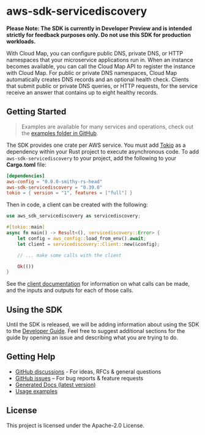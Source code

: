 # aws-sdk-servicediscovery

**Please Note: The SDK is currently in Developer Preview and is intended strictly for
feedback purposes only. Do not use this SDK for production workloads.**

With Cloud Map, you can configure public DNS, private DNS, or HTTP namespaces that your microservice applications run in. When an instance becomes available, you can call the Cloud Map API to register the instance with Cloud Map. For public or private DNS namespaces, Cloud Map automatically creates DNS records and an optional health check. Clients that submit public or private DNS queries, or HTTP requests, for the service receive an answer that contains up to eight healthy records.

## Getting Started

> Examples are available for many services and operations, check out the
> [examples folder in GitHub](https://github.com/awslabs/aws-sdk-rust/tree/main/examples).

The SDK provides one crate per AWS service. You must add [Tokio](https://crates.io/crates/tokio)
as a dependency within your Rust project to execute asynchronous code. To add `aws-sdk-servicediscovery` to
your project, add the following to your **Cargo.toml** file:

```toml
[dependencies]
aws-config = "0.0.0-smithy-rs-head"
aws-sdk-servicediscovery = "0.39.0"
tokio = { version = "1", features = ["full"] }
```

Then in code, a client can be created with the following:

```rust
use aws_sdk_servicediscovery as servicediscovery;

#[tokio::main]
async fn main() -> Result<(), servicediscovery::Error> {
    let config = aws_config::load_from_env().await;
    let client = servicediscovery::Client::new(&config);

    // ... make some calls with the client

    Ok(())
}
```

See the [client documentation](https://docs.rs/aws-sdk-servicediscovery/latest/aws_sdk_servicediscovery/client/struct.Client.html)
for information on what calls can be made, and the inputs and outputs for each of those calls.

## Using the SDK

Until the SDK is released, we will be adding information about using the SDK to the
[Developer Guide](https://docs.aws.amazon.com/sdk-for-rust/latest/dg/welcome.html). Feel free to suggest
additional sections for the guide by opening an issue and describing what you are trying to do.

## Getting Help

* [GitHub discussions](https://github.com/awslabs/aws-sdk-rust/discussions) - For ideas, RFCs & general questions
* [GitHub issues](https://github.com/awslabs/aws-sdk-rust/issues/new/choose) – For bug reports & feature requests
* [Generated Docs (latest version)](https://awslabs.github.io/aws-sdk-rust/)
* [Usage examples](https://github.com/awslabs/aws-sdk-rust/tree/main/examples)

## License

This project is licensed under the Apache-2.0 License.

